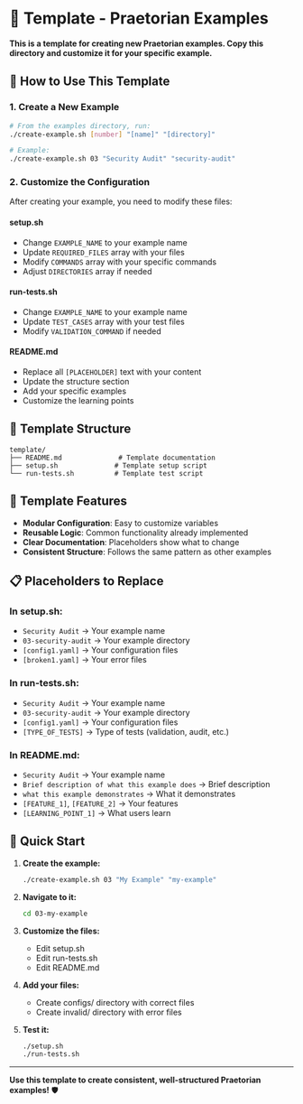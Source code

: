 # 🚀 Template - Praetorian Examples

**This is a template for creating new Praetorian examples. Copy this directory and customize it for your specific example.**

## 🎯 How to Use This Template

### 1. Create a New Example
```bash
# From the examples directory, run:
./create-example.sh [number] "[name]" "[directory]"

# Example:
./create-example.sh 03 "Security Audit" "security-audit"
```

### 2. Customize the Configuration
After creating your example, you need to modify these files:

#### **setup.sh**
- Change `EXAMPLE_NAME` to your example name
- Update `REQUIRED_FILES` array with your files
- Modify `COMMANDS` array with your specific commands
- Adjust `DIRECTORIES` array if needed

#### **run-tests.sh**
- Change `EXAMPLE_NAME` to your example name
- Update `TEST_CASES` array with your test files
- Modify `VALIDATION_COMMAND` if needed

#### **README.md**
- Replace all `[PLACEHOLDER]` text with your content
- Update the structure section
- Add your specific examples
- Customize the learning points

## 📁 Template Structure

```
template/
├── README.md              # Template documentation
├── setup.sh              # Template setup script
└── run-tests.sh          # Template test script
```

## 🔧 Template Features

- **Modular Configuration**: Easy to customize variables
- **Reusable Logic**: Common functionality already implemented
- **Clear Documentation**: Placeholders show what to change
- **Consistent Structure**: Follows the same pattern as other examples

## 📋 Placeholders to Replace

### In setup.sh:
- `Security Audit` → Your example name
- `03-security-audit` → Your example directory
- `[config1.yaml]` → Your configuration files
- `[broken1.yaml]` → Your error files

### In run-tests.sh:
- `Security Audit` → Your example name
- `03-security-audit` → Your example directory
- `[config1.yaml]` → Your configuration files
- `[TYPE_OF_TESTS]` → Type of tests (validation, audit, etc.)

### In README.md:
- `Security Audit` → Your example name
- `Brief description of what this example does` → Brief description
- `what this example demonstrates` → What it demonstrates
- `[FEATURE_1]`, `[FEATURE_2]` → Your features
- `[LEARNING_POINT_1]` → What users learn

## 🚀 Quick Start

1. **Create the example:**
   ```bash
   ./create-example.sh 03 "My Example" "my-example"
   ```

2. **Navigate to it:**
   ```bash
   cd 03-my-example
   ```

3. **Customize the files:**
   - Edit setup.sh
   - Edit run-tests.sh
   - Edit README.md

4. **Add your files:**
   - Create configs/ directory with correct files
   - Create invalid/ directory with error files

5. **Test it:**
   ```bash
   ./setup.sh
   ./run-tests.sh
   ```

---

**Use this template to create consistent, well-structured Praetorian examples!** 🛡️ 